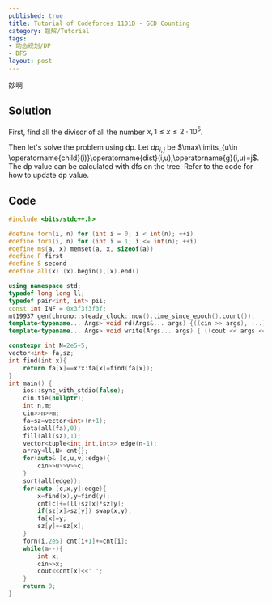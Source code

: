 ```yaml
---
published: true
title: Tutorial of Codeforces 1101D - GCD Counting
category: 题解/Tutorial
tags:
- 动态规划/DP
- DFS
layout: post
---
```

妙啊
<!-- more -->

## Solution

First, find all the divisor of all the number $x,1\leq x\leq2\cdot10^5$.

Then let's solve the problem using dp. Let $dp_{i,j}$ be  $\max\limits_{u\in \operatorname{child}(i)}\operatorname{dist}(i,u),\operatorname{g}(i,u)=j$. The dp value can be calculated with dfs on the tree. Refer to the code for how to update dp value.

## Code

```cpp
#include <bits/stdc++.h>

#define forn(i, n) for (int i = 0; i < int(n); ++i)
#define for1(i, n) for (int i = 1; i <= int(n); ++i)
#define ms(a, x) memset(a, x, sizeof(a))
#define F first
#define S second
#define all(x) (x).begin(),(x).end()

using namespace std;
typedef long long ll;
typedef pair<int, int> pii;
const int INF = 0x3f3f3f3f;
mt19937 gen(chrono::steady_clock::now().time_since_epoch().count());
template<typename... Args> void rd(Args&... args) {((cin >> args), ...);}
template<typename... Args> void write(Args... args) { ((cout << args << " "), ...); cout<<endl;}

constexpr int N=2e5+5;
vector<int> fa,sz;
int find(int x){
    return fa[x]==x?x:fa[x]=find(fa[x]);
}
int main() {
    ios::sync_with_stdio(false);
    cin.tie(nullptr);
    int n,m;
    cin>>n>>m;
    fa=sz=vector<int>(n+1);
    iota(all(fa),0);
    fill(all(sz),1);
    vector<tuple<int,int,int>> edge(n-1);
    array<ll,N> cnt{};
    for(auto& [c,u,v]:edge){
        cin>>u>>v>>c;
    }
    sort(all(edge));
    for(auto [c,x,y]:edge){
        x=find(x),y=find(y);
        cnt[c]+=(ll)sz[x]*sz[y];
        if(sz[x]>sz[y]) swap(x,y);
        fa[x]=y;
        sz[y]+=sz[x];
    }
    forn(i,2e5) cnt[i+1]+=cnt[i];
    while(m--){
        int x;
        cin>>x;
        cout<<cnt[x]<<' ';
    }
    return 0;
}
```